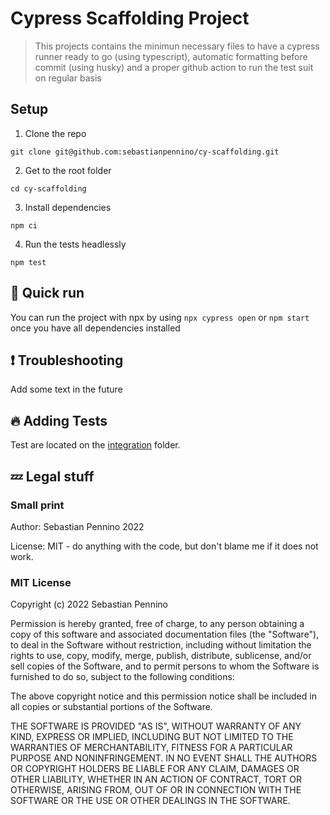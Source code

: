# Cypress Scaffolding Project

> This projects contains the minimun necessary files to have a cypress runner ready to go (using typescript), automatic formatting before commit (using husky) and a proper github action to run the test suit on regular basis

## Setup
1. Clone the repo

```
git clone git@github.com:sebastianpennino/cy-scaffolding.git
```

2. Get to the root folder

```
cd cy-scaffolding
```

3. Install dependencies

```
npm ci
```

4. Run the tests headlessly

```
npm test
```

## 🚀 Quick run

You can run the project with npx by using `npx cypress open` or `npm start` once you have all dependencies installed

## ❗ Troubleshooting

Add some text in the future

## 🔥 Adding Tests

Test are located on the [integration](cypress/integration) folder.

## 💤 Legal stuff
### Small print

Author: Sebastian Pennino 2022

License: MIT - do anything with the code, but don't blame me if it does not work.

### MIT License

Copyright (c) 2022 Sebastian Pennino

Permission is hereby granted, free of charge, to any person
obtaining a copy of this software and associated documentation
files (the "Software"), to deal in the Software without
restriction, including without limitation the rights to use,
copy, modify, merge, publish, distribute, sublicense, and/or sell
copies of the Software, and to permit persons to whom the
Software is furnished to do so, subject to the following
conditions:

The above copyright notice and this permission notice shall be
included in all copies or substantial portions of the Software.

THE SOFTWARE IS PROVIDED "AS IS", WITHOUT WARRANTY OF ANY KIND,
EXPRESS OR IMPLIED, INCLUDING BUT NOT LIMITED TO THE WARRANTIES
OF MERCHANTABILITY, FITNESS FOR A PARTICULAR PURPOSE AND
NONINFRINGEMENT. IN NO EVENT SHALL THE AUTHORS OR COPYRIGHT
HOLDERS BE LIABLE FOR ANY CLAIM, DAMAGES OR OTHER LIABILITY,
WHETHER IN AN ACTION OF CONTRACT, TORT OR OTHERWISE, ARISING
FROM, OUT OF OR IN CONNECTION WITH THE SOFTWARE OR THE USE OR
OTHER DEALINGS IN THE SOFTWARE.
